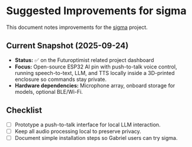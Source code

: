 # Suggested Improvements for sigma

This document notes improvements for the [sigma](https://github.com/futuroptimist/sigma) project.

## Current Snapshot (2025-09-24)

- **Status:** ✅ on the Futuroptimist related project dashboard
- **Focus:** Open-source ESP32 AI pin with push-to-talk voice control, running speech-to-text,
  LLM, and TTS locally inside a 3D-printed enclosure so commands stay private.
- **Hardware dependencies:** Microphone array, onboard storage for models, optional BLE/Wi-Fi.

## Checklist

- [ ] Prototype a push-to-talk interface for local LLM interaction.
- [ ] Keep all audio processing local to preserve privacy.
- [ ] Document simple installation steps so Gabriel users can try sigma.

